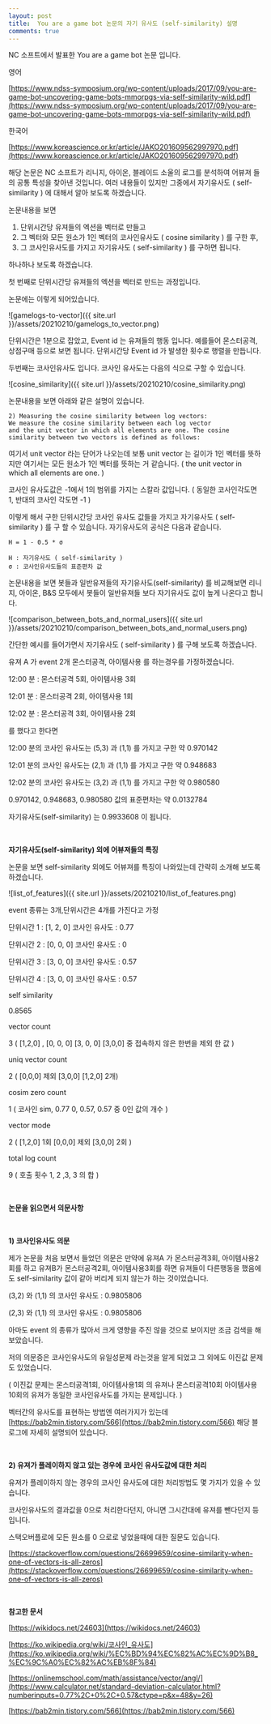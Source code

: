 ```yaml
---
layout: post
title:  You are a game bot 논문의 자기 유사도 (self-similarity) 설명
comments: true
---
```


NC 소프트에서 발표한 You are a game bot 논문 입니다.

영어

[https://www.ndss-symposium.org/wp-content/uploads/2017/09/you-are-game-bot-uncovering-game-bots-mmorpgs-via-self-similarity-wild.pdf](https://www.ndss-symposium.org/wp-content/uploads/2017/09/you-are-game-bot-uncovering-game-bots-mmorpgs-via-self-similarity-wild.pdf)

한국어

[https://www.koreascience.or.kr/article/JAKO201609562997970.pdf](https://www.koreascience.or.kr/article/JAKO201609562997970.pdf)

해당 논문은 NC 소프트가 리니지, 아이온, 블레이드 소울의 로그를 분석하여 어뷰져 들의 공통 특성을 찾아낸 것입니다. 여러 내용들이 있지만 그중에서 자기유사도 ( self-similarity ) 에 대해서 알아 보도록 하겠습니다.

논문내용을 보면 

1) 단위시간당 유져들의 엑션을 벡터로 만들고 
2) 그 벡터와 모든 원소가 1인 벡터의 코사인유사도 ( cosine similarity ) 를 구한 후, 
3) 그 코사인유사도를 가지고 자기유사도 ( self-similarity ) 를 구하면 됩니다.

하나하나 보도록 하겠습니다.

첫 번째로 단위시간당 유져들의 엑션을 벡터로 만드는 과정입니다.

논문에는 이렇게 되어있습니다.

![gamelogs-to-vector]({{ site.url }}/assets/20210210/gamelogs_to_vector.png)

단위시간은 1분으로 잡았고, Event id 는 유져들의 행동 입니다. 예를들어 몬스터공격, 상점구매 등으로 보면 됩니다. 단위시간당 Event id 가 발생한 횟수로 행렬을 만듭니다.

두번째는 코사인유사도 입니다. 코사인 유사도는 다음의 식으로 구할 수 있습니다.

![cosine_similarity]({{ site.url }}/assets/20210210/cosine_similarity.png)

논문내용을 보면 아래와 같은 설명이 있습니다.

```
2) Measuring the cosine similarity between log vectors:
We measure the cosine similarity between each log vector
and the unit vector in which all elements are one. The cosine
similarity between two vectors is defined as follows:
```

여기서 unit vector 라는 단어가 나오는데 보통 unit vector 는 길이가 1인 벡터를 뜻하지만 여기서는 모든 원소가 1인 벡터를 뜻하는 거 같습니다. ( the unit vector in which all elements are one. )

코사인 유사도값은 -1에서 1의 범위를 가지는 스칼라 값입니다. ( 동일한 코사인각도면 1, 반대의 코사인 각도면 -1 )

이렇게 해서 구한 단위시간당 코사인 유사도 값들을 가지고 자기유사도 ( self-similarity ) 를 구 할 수 있습니다. 자기유사도의 공식은 다음과 같습니다.

```
H = 1 - 0.5 * σ

H : 자기유사도 ( self-similarity )
σ : 코사인유사도들의 표준편차 값
```

논문내용을 보면 봇들과 일반유져들의 자기유사도(self-similarity) 를 비교해보면 리니지, 아이온, B&S 모두에서 봇들이 일반유져들 보다 자기유사도 값이 높게 나온다고 합니다.

![comparison_between_bots_and_normal_users]({{ site.url }}/assets/20210210/comparison_between_bots_and_normal_users.png)

간단한 예시를 들어가면서 자기유사도 ( self-similarity ) 를 구해 보도록 하겠습니다.

유져 A 가 event 2개 몬스터공격,  아이템사용 를 하는경우를 가정하겠습니다.

12:00 분 : 몬스터공격 5회, 아이템사용 3회

12:01 분 : 몬스터공격 2회, 아이템사용 1회

12:02 분 : 몬스터공격 3회, 아이템사용 2회

를 했다고 한다면

12:00 분의 코사인 유사도는 (5,3) 과 (1,1) 를 가지고 구한 약 0.970142

12:01 분의 코사인 유사도는 (2,1) 과 (1,1) 를 가지고 구한 약 0.948683

12:02 분의 코사인 유사도는 (3,2) 과 (1,1) 를 가지고 구한 약 0.980580

0.970142, 0.948683, 0.980580 값의 표준편차는 약 0.0132784

자기유사도(self-similarity) 는 0.9933608 이 됩니다.

<br>

**자기유사도(self-similarity) 외에 어뷰져들의 특징**

논문을 보면 self-similarity 외에도 어뷰져를 특징이 나와있는데 간략히 소개해 보도록 하겠습니다.

![list_of_features]({{ site.url }}/assets/20210210/list_of_features.png)

event 종류는 3개,단위시간은 4개를 가진다고 가정

단위시간 1 : [1, 2, 0] 코사인 유사도 : 0.77

단위시간 2 : [0, 0, 0] 코사인 유사도 : 0

단위시간 3 : [3, 0, 0] 코사인 유사도 : 0.57

단위시간 4 : [3, 0, 0] 코사인 유사도 : 0.57

self similarity

0.8565

vector count

3  ( [1,2,0] , [0, 0, 0] [3, 0, 0] [3,0,0] 중 접속하지 않은 한번을 제외 한 값 )

uniq vector count

2  ( [0,0,0] 제외 [3,0,0] [1,2,0]  2개)

cosim zero count

1  ( 코사인 sim,  0.77 0, 0.57, 0.57 중 0인 값의 개수 )

vector mode

2 (  [1,2,0] 1회 [0,0,0] 제외 [3,0,0] 2회 )

total log count

9 ( 호출 횟수 1, 2 ,3, 3 의 합 )

<br>

**논문을 읽으면서 의문사항**

<br>

**1) 코사인유사도 의문**

제가 논문을 처음 보면서 들었던 의문은 만약에 유져A 가 몬스터공격3회, 아이템사용2회를 하고 유져B가 몬스터공격2회, 아이템사용3회를 하면 유져들이 다른행동을 했음에도 self-similarity 값이 같아 버리게 되지 않는가 하는 것이었습니다.

(3,2) 와 (1,1) 의 코사인 유사도 : 0.9805806

(2,3) 와 (1,1) 의 코사인 유사도 : 0.9805806

아마도 event 의 종류가 많아서 크게 영향을 주진 않을 것으로 보이지만 조금 검색을 해보았습니다.

저의 의문증은 코사인유사도의 유일성문제 라는것을 알게 되었고 그 외에도 이진값 문제도 있었습니다.

( 이진값 문제는 몬스터공격1회, 아이템사용1회 의 유져나 몬스터공격10회 아이템사용10회의 유져가 동일한 코사인유사도를 가지는 문제입니다. )

벡터간의 유사도를 표현하는 방법엔 여러가지가 있는데  [https://bab2min.tistory.com/566](https://bab2min.tistory.com/566) 해당 블로그에 자세히 설명되어 있습니다.

<br>

**2) 유져가 플레이하지 않고 있는 경우에 코사인 유사도값에 대한 처리**

유져가 플레이하지 않는 경우의 코사인 유사도에 대한 처리방법도 몇 가지가 있을 수 있습니다.

코사인유사도의 결과값을 0으로 처리한다던지, 아니면 그시간대에 유져를 뺀다던지 등입니다.

스택오버플로에 모든 원소를 0 으로로 넣었을때에 대한 질문도 있습니다.

[https://stackoverflow.com/questions/26699659/cosine-similarity-when-one-of-vectors-is-all-zeros](https://stackoverflow.com/questions/26699659/cosine-similarity-when-one-of-vectors-is-all-zeros)

<br>

**참고한 문서**

[https://wikidocs.net/24603](https://wikidocs.net/24603)

[https://ko.wikipedia.org/wiki/코사인_유사도](https://ko.wikipedia.org/wiki/%EC%BD%94%EC%82%AC%EC%9D%B8_%EC%9C%A0%EC%82%AC%EB%8F%84)

[https://onlinemschool.com/math/assistance/vector/angl/](https://www.calculator.net/standard-deviation-calculator.html?numberinputs=0.77%2C+0%2C+0.57&ctype=p&x=48&y=26)

[https://bab2min.tistory.com/566](https://bab2min.tistory.com/566)